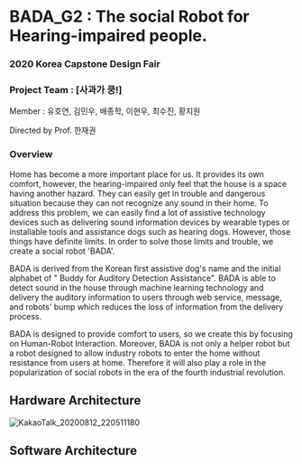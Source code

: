 # BADA_G2 : The social Robot for Hearing-impaired people.

### 2020 Korea Capstone Design Fair 

### Project Team : [사과가 쿵!]

Member : 유호연, 김민우, 배종학, 이현우, 최수진, 황지원

Directed by Prof. 한재권

### Overview

Home has become a more important place for us. It provides its own comfort, however, the hearing-impaired only feel that the house is a space having another hazard. They can easily get in trouble and dangerous situation because they can not recognize any sound in their home. To address this problem, we can easily find a lot of assistive technology devices such as delivering sound information devices by wearable types or installable tools and assistance dogs such as hearing dogs. However, those things have definite limits. In order to solve those limits and trouble, we create a social robot 'BADA'.

 BADA is derived from the Korean first assistive dog's name and the initial alphabet of " Buddy for Auditory Detection Assistance". BADA  is able to detect sound in the house through machine learning technology and delivery the auditory information to users through web service, message, and robots' bump which reduces the loss of information from the delivery process.
 
 BADA is designed to provide comfort to users, so we create this by focusing on Human-Robot Interaction. Moreover, BADA is not only a helper robot but a robot designed to allow industry robots to enter the home without resistance from users at home. Therefore it will also play a role in the popularization of social robots in the era of the fourth industrial revolution.
 
 
## Hardware Architecture

![KakaoTalk_20200812_220511180](https://user-images.githubusercontent.com/56077549/91383658-a2deb000-e867-11ea-8e3f-9ff4dd3d646e.png)


## Software Architecture


